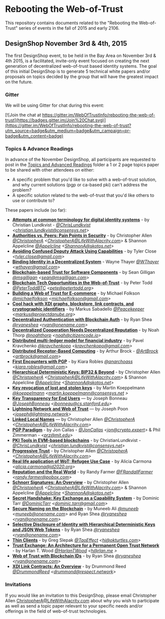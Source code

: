 # Rebooting the Web-of-Trust

This repository contains documents related to the "Rebooting the Web-of-Trust" series of events in the fall of 2015 and early 2106.

## DesignShop November 3rd & 4th, 2015

The first DesignShop event, to be held in the Bay Area on November 3rd & 4th 2015, is a facilitated, invite-only event focused on creating the next generation of decentralized web-of-trust based identity systems. The goal of this initial DesignShop is to generate 5 technical white papers and/or proposals on topics decided by the group that will have the greatest impact on the future.

### Gitter

We will be using Gitter for chat during this event:

[![Join the chat at https://gitter.im/WebOfTrustInfo/rebooting-the-web-of-trust](https://badges.gitter.im/Join%20Chat.svg)](https://gitter.im/WebOfTrustInfo/rebooting-the-web-of-trust?utm_source=badge&utm_medium=badge&utm_campaign=pr-badge&utm_content=badge)

### Topics & Advance Readings

In advance of the November DesignShop, all participants are requested to post in the [Topics and Advanced Readings](https://github.com/WebOfTrustInfo/rebooting-the-web-of-trust/tree/master/topics-and-advance-readings) folder a 1 or 2 page topics paper to be shared with other attendees on either:
* A specific problem that you'd like to solve with a web-of-trust solution, and why current solutions (pgp or ca-based pki) can't address the problem?
*  A specific solution related to the web-of-trust that you'd like others to use or contribute to?

These papers include (so far):

* **[Attempts at common terminology for digital identity systems](https://github.com/WebOfTrustInfo/rebooting-the-web-of-trust/blob/master/topics-and-advance-readings/shared_terminology_for_digital_identity_systems.md)** - by Christian Lundkvist - *[@ChrisLundkvist](https://twitter.com/chrislundkvist) \<christian.lundkvist@consensys.net>*
* **[Authorities vs. Peers: Pain Points in Security](https://github.com/WebOfTrustInfo/rebooting-the-web-of-trust/blob/master/topics-and-advance-readings/authorities-vs-peers--pain-points-in-security.md)** - by Christopher Allen *[@ChristopherA](https://twitter.com/ChristopherA) \<ChristopherA@LifeWithAlacrity.com\>* & Shannon Appelcline *[@Appelcline](https://twitter.com/Appelcline) \<ShannonA@skotos.net\>*
* **[Avoiding Confused Deputy Attack Using Capabilities](https://github.com/WebOfTrustInfo/rebooting-the-web-of-trust/blob/master/topics-and-advance-readings/AvoidingConfusedDeputyAttackUsingCapabilities.md)** - by Tyler Close *\<tyler.close@gmail.com\>*
* **[Binding Identity in a Decentralized System](https://github.com/WebOfTrustInfo/rebooting-the-web-of-trust/blob/master/topics-and-advance-readings/binding-identity-in-decentralized-system.md)** - Wayne Thayer *[@WThayer](https://twitter.com/wthayer) \<wthayer@gmail.com\>*
* **[Blockchain-based Trust for Software Components](https://github.com/WebOfTrustInfo/rebooting-the-web-of-trust/blob/master/topics-and-advance-readings/code-and-file-signing.adoc)** - by Sean Gilligan *[@msgilligan](https://twitter.com/msgilligan) \<sean@msgilligan.com\>*
* **[Blockchain Tech Opportunities in the Web-of-Trust](https://github.com/WebOfTrustInfo/rebooting-the-web-of-trust/blob/master/topics-and-advance-readings/blockchain-opportunities.txt)** - by Peter Todd *[@PeterToddBTC](https://twitter.com/PeterToddBTC) \<pete@petertodd.org\>*
* **[Building a Web of Trust for E-commerce](https://github.com/WebOfTrustInfo/rebooting-the-web-of-trust/blob/master/topics-and-advance-readings/decentralized_e-commerce.md)** - by Michael Folkson *[@michaelfolkson](https://twitter.com/michaelfolkson) \<michaelfolkson@gmail.com\>*
* **[Cool hack with XDI graphs, blockstore, link contracts, and cryptographic identifiers](https://github.com/WebOfTrustInfo/rebooting-the-web-of-trust/blob/master/topics-and-advance-readings/cool-hack-xdi-blockstore-bip32.md)** - by Markus Sabadello *[@Peacekeeper](https://twitter.com/Peacekeeper) \<markus@projectdanube.org\>*
* **[Decentralized Authentication with Blockchain Auth](https://github.com/WebOfTrustInfo/rebooting-the-web-of-trust/blob/master/topics-and-advance-readings/Decentralized-Authentication-with-Blockchain-Auth.md)** - by Ryan Shea *[@ryaneshea](https://twitter.com/ryaneshea) \<ryan@onename.com\>*
* **[Decentralized Cooperation Needs Decentralized Reputation](https://github.com/WebOfTrustInfo/rebooting-the-web-of-trust/blob/master/topics-and-advance-readings/DecentralizedCooperationNeedsDecentralizedReputation.md)** - by Noah Thorp *[@noahthorp](https://twitter.com/noahthorp) \<noah@citizencode.io\>*
* **[Distributed multi-ledger model for financial industry](https://github.com/WebOfTrustInfo/rebooting-the-web-of-trust/blob/master/topics-and-advance-readings/DistributedMulti-ledgerModelForFinancialIndustry.md)** - by Pavel Kravchenko *[@kravchenkopo](https://twitter.com/kravchenkopo) \<kravchenkopo@gmail.com\>*
* **[Distributed Receptor-Based Computing](https://github.com/WebOfTrustInfo/rebooting-the-web-of-trust/blob/master/topics-and-advance-readings/Distributed_Receptor-Based_Computing.md)** - by Arthur Brock - *[@ArtBrock](https://twitter.com/artbrock) \<artbrock@gmail.com>*
* **[First Encounters with PGP](https://github.com/WebOfTrustInfo/rebooting-the-web-of-trust/blob/master/topics-and-advance-readings/FirstEncountersWithPGP.md)** - by Kiara Robles *[@anarchoass](https://twitter.com/anarchoass) \<kiara.robles@gmail.com\>*
* **[Hierarchical Deterministic Keys: BIP32 & Beyond](https://github.com/WebOfTrustInfo/rebooting-the-web-of-trust/blob/master/topics-and-advance-readings/hierarchical-deterministic-keys--bip32-and-beyond.md)** - by Christopher Allen *[@ChristopherA](https://twitter.com/ChristopherA) \<ChristopherA@LifeWithAlacrity.com\>* & Shannon Appelcline *[@Appelcline](https://twitter.com/Appelcline) \<ShannonA@skotos.net\>*
* **[Key revocation of lost and stolen keys](https://github.com/WebOfTrustInfo/https://github.com/WebOfTrustInfo/rebooting-the-web-of-trust/blob/master/topics-and-advance-readings/Key-revokation-of-lost-and-stolen-keys.md)** - by Martin Koeppelmann *[@koeppelmann](https://twitter.com/koeppelmann) \<martin.koeppelmann@consensys.net \>*
* **[Key Transparency for End Users](https://github.com/WebOfTrustInfo/rebooting-the-web-of-trust/blob/master/topics-and-advance-readings/key-transparency-for-end-users.md)** — by Joseph Bonneau *[@JosephBonneau](https://twitter.com/josephbonneau) \<jbonneau@cs.stanford.edu\>*
* **[Lightning Network and Web of Trust](https://github.com/WebOfTrustInfo/rebooting-the-web-of-trust/blob/master/topics-and-advance-readings/lightning-network-and-web-of-trust.md)** — by Joseph Poon *\<joseph@lightning.network\>*
* **[Linked Local Names](https://github.com/WebOfTrustInfo/rebooting-the-web-of-trust/blob/master/topics-and-advance-readings/linked-local-names.md)** — by Christopher Allen *[@ChristopherA](https://twitter.com/ChristopherA) \<ChristopherA@LifeWithAlacrity.com\>*
* **[PGP Paradigm](https://github.com/WebOfTrustInfo/rebooting-the-web-of-trust/blob/master/topics-and-advance-readings/PGP-Paradigm.pdf)** - by Jon Callas - *[@JonCallas](https://twitter.com/joncallas) \<jon@crypto.expert>* & Phil Zimmerman - *\<prz@mit.edu\>*
* **[PKI Tools in EVM-based blockchains](https://github.com/WebOfTrustInfo/rebooting-the-web-of-trust/blob/master/topics-and-advance-readings/pki_tools_in_evm_blockchains.md)** - by ChristianLundkvist - *[@ChrisLundkvist](https://twitter.com/chrislundkvist) \<christian.lundkvist@consensys.net>*
* **[Progressive Trust](https://github.com/WebOfTrustInfo/rebooting-the-web-of-trust/blob/master/topics-and-advance-readings/progressive-trust.md)** - by Christopher Allen *[@ChristopherA](https://twitter.com/ChristopherA) \<ChristopherA@LifeWithAlacrity.com\>*
* **[Real life application of WoT: Refugee Use Case](https://github.com/WebOfTrustInfo/rebooting-the-web-of-trust/blob/master/topics-and-advance-readings/refugee-use-case.md)** - by Alicia Carmona *\<alicia.carmona@id2020.org\>*
* **[Reputation and the Real World](https://github.com/WebOfTrustInfo/rebooting-the-web-of-trust/blob/master/topics-and-advance-readings/ReputationAndTheRealWorld.md)** - by Randy Farmer *[@FRandallFarmer](https://twitter.com/FRandallFarmer) \<randy.farmer@pobox.com\>*
* **[Schnorr Signatures: An Overview](https://github.com/WebOfTrustInfo/rebooting-the-web-of-trust/blob/master/topics-and-advance-readings/Schnorr-Signatures--An-Overview.md)** - by Christopher Allen *[@ChristopherA](https://twitter.com/ChristopherA) \<ChristopherA@LifeWithAlacrity.com\>* & Shannon Appelcline *[@Appelcline](https://twitter.com/Appelcline) \<ShannonA@skotos.net\>*
* **[Secret Handshake: Key Exchange as a Capability System](https://github.com/WebOfTrustInfo/rebooting-the-web-of-trust/blob/master/topics-and-advance-readings/key-exchange-as-capability-system.md)** - by Dominic Tarr *[@DominicTarr](https://twitter.com/DominicTarr) \<dominic.tarr@gmail.com\>*
* **[Secure Naming on the Blockchain](https://github.com/WebOfTrustInfo/rebooting-the-web-of-trust/blob/master/topics-and-advance-readings/Secure-Naming-on-the-Blockchain.md)** - by Muneeb Ali *[@muneeb](https://twitter.com/muneeb) \<muneeb@onename.com\>* and Ryan Shea *[@ryaneshea](https://twitter.com/ryaneshea) \<ryan@onename.com\>*
* **[Selective Disclosure of Identity with Hierarchical Deterministic Keys and JSON Web Tokens](https://github.com/WebOfTrustInfo/rebooting-the-web-of-trust/blob/master/topics-and-advance-readings/Selective-Disclosure-of-Identity.md)** - by Ryan Shea *[@ryaneshea](https://twitter.com/ryaneshea) \<ryan@onename.com\>*
* **[Thin Clients](https://github.com/WebOfTrustInfo/rebooting-the-web-of-trust/blob/master/topics-and-advance-readings/thin-clients.md)** - by Greg Slepak *[@TaoEffect](https://twitter.com/TaoEffect) \<hi@okturtles.com\>*
* **[Trust Exchange: An Architecture for a Permanent Open Trust Network](https://github.com/WebOfTrustInfo/rebooting-the-web-of-trust/blob/master/topics-and-advance-readings/Trust-Exchange-An-Architecture-for-a-Permanent-Open-Trust-Network.md)** - by Harlan T. Wood *[@HarlanTWood](https://twitter.com/harlantwood) \<h@rlan.me \>*
* **[Web of Trust with Blockchain IDs](https://github.com/WebOfTrustInfo/rebooting-the-web-of-trust/blob/master/topics-and-advance-readings/Web-of-Trust-with-Blockchain-IDs.md)** - by Ryan Shea *[@ryaneshea](https://twitter.com/ryaneshea) \<ryan@onename.com\>*
* **[XDI Link Contracts: An Overview](https://github.com/WebOfTrustInfo/rebooting-the-web-of-trust/blob/master/topics-and-advance-readings/xdi-link-contracts.md)** - by Drummond Reed *[@DrummondReed](https://twitter.com/DrummondReed) \<drummond@respect.network\>*

### Invitations

If you would like an invitation to this DesignShop, please email Christopher Allen ChristopherA@LifeWithAlacrity.com about why you wish to participate as well as send a topic paper relevant to your specific needs and/or offerings in the field of web-of-trust technologies.
